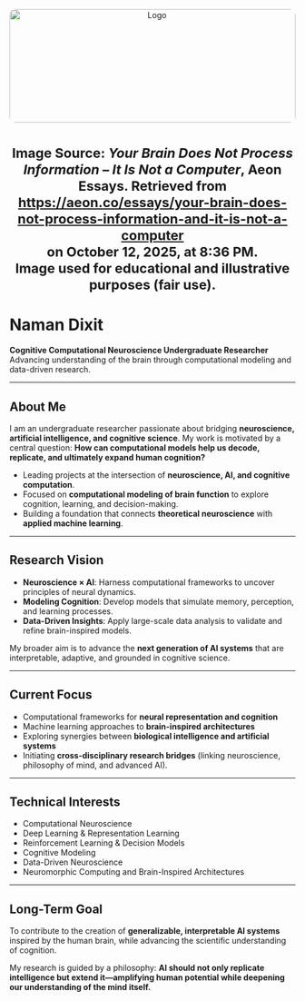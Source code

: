 <p align="center">
  <a href="https://images.aeonmedia.co/images/3d276efb-4841-4be7-b63f-9deffd9526c1/ESSAY-GS3522985.jpg?width=3840&quality=75&format=auto">
    <img 
      src="https://images.aeonmedia.co/images/3d276efb-4841-4be7-b63f-9deffd9526c1/ESSAY-GS3522985.jpg?width=3840&quality=75&format=auto" 
      alt="Logo" 
      style="width:100%; height:200px; object-fit:cover; border-radius:10px;"
    >
  </a>
<h1 align="center">
  <sub>
    Image Source: <em>Your Brain Does Not Process Information – It Is Not a Computer</em>, Aeon Essays.  
    Retrieved from <a href="https://aeon.co/essays/your-brain-does-not-process-information-and-it-is-not-a-computer" target="_blank">
    https://aeon.co/essays/your-brain-does-not-process-information-and-it-is-not-a-computer
    </a><br>
    on October 12, 2025, at 8:36 PM.<br>
    Image used for educational and illustrative purposes (fair use).
  </sub>
</h1>

# Naman Dixit

**Cognitive Computational Neuroscience Undergraduate Researcher**
Advancing understanding of the brain through computational modeling and data-driven research.

---

## About Me

I am an undergraduate researcher passionate about bridging **neuroscience, artificial intelligence, and cognitive science**. My work is motivated by a central question:
**How can computational models help us decode, replicate, and ultimately expand human cognition?**

* Leading projects at the intersection of **neuroscience, AI, and cognitive computation**.
* Focused on **computational modeling of brain function** to explore cognition, learning, and decision-making.
* Building a foundation that connects **theoretical neuroscience** with **applied machine learning**.

---

## Research Vision

* **Neuroscience × AI**: Harness computational frameworks to uncover principles of neural dynamics.
* **Modeling Cognition**: Develop models that simulate memory, perception, and learning processes.
* **Data-Driven Insights**: Apply large-scale data analysis to validate and refine brain-inspired models.

My broader aim is to advance the **next generation of AI systems** that are interpretable, adaptive, and grounded in cognitive science.

---

## Current Focus

* Computational frameworks for **neural representation and cognition**
* Machine learning approaches to **brain-inspired architectures**
* Exploring synergies between **biological intelligence and artificial systems**
* Initiating **cross-disciplinary research bridges** (linking neuroscience, philosophy of mind, and advanced AI).

---

## Technical Interests

* Computational Neuroscience
* Deep Learning & Representation Learning
* Reinforcement Learning & Decision Models
* Cognitive Modeling
* Data-Driven Neuroscience
* Neuromorphic Computing and Brain-Inspired Architectures

---

## Long-Term Goal

To contribute to the creation of **generalizable, interpretable AI systems** inspired by the human brain, while advancing the scientific understanding of cognition.

My research is guided by a philosophy: **AI should not only replicate intelligence but extend it—amplifying human potential while deepening our understanding of the mind itself.**



